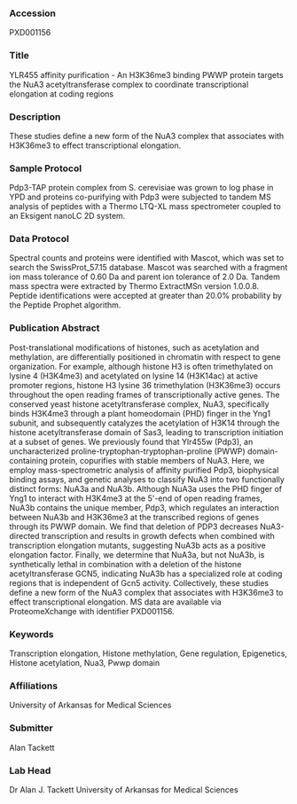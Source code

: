 ### Accession
PXD001156

### Title
YLR455 affinity purification -  An H3K36me3 binding PWWP protein targets the NuA3 acetyltransferase complex to coordinate transcriptional elongation at coding regions

### Description
These studies define a new form of the NuA3 complex that associates with H3K36me3 to effect transcriptional elongation.

### Sample Protocol
Pdp3-TAP protein complex from S. cerevisiae was grown to log phase in YPD and proteins co-purifying with Pdp3 were subjected to tandem MS analysis of peptides with a Thermo LTQ-XL mass spectrometer coupled to an Eksigent nanoLC 2D system.

### Data Protocol
Spectral counts and proteins were identified with Mascot, which was set to search the SwissProt_57.15 database. Mascot was searched with a fragment ion mass tolerance of 0.60 Da and parent ion tolerance of 2.0 Da. Tandem mass spectra were extracted by Thermo ExtractMSn version 1.0.0.8. Peptide identifications were accepted at greater than 20.0% probability by the Peptide Prophet algorithm.

### Publication Abstract
Post-translational modifications of histones, such as acetylation and methylation, are differentially positioned in chromatin with respect to gene organization. For example, although histone H3 is often trimethylated on lysine 4 (H3K4me3) and acetylated on lysine 14 (H3K14ac) at active promoter regions, histone H3 lysine 36 trimethylation (H3K36me3) occurs throughout the open reading frames of transcriptionally active genes. The conserved yeast histone acetyltransferase complex, NuA3, specifically binds H3K4me3 through a plant homeodomain (PHD) finger in the Yng1 subunit, and subsequently catalyzes the acetylation of H3K14 through the histone acetyltransferase domain of Sas3, leading to transcription initiation at a subset of genes. We previously found that Ylr455w (Pdp3), an uncharacterized proline-tryptophan-tryptophan-proline (PWWP) domain-containing protein, copurifies with stable members of NuA3. Here, we employ mass-spectrometric analysis of affinity purified Pdp3, biophysical binding assays, and genetic analyses to classify NuA3 into two functionally distinct forms: NuA3a and NuA3b. Although NuA3a uses the PHD finger of Yng1 to interact with H3K4me3 at the 5'-end of open reading frames, NuA3b contains the unique member, Pdp3, which regulates an interaction between NuA3b and H3K36me3 at the transcribed regions of genes through its PWWP domain. We find that deletion of PDP3 decreases NuA3-directed transcription and results in growth defects when combined with transcription elongation mutants, suggesting NuA3b acts as a positive elongation factor. Finally, we determine that NuA3a, but not NuA3b, is synthetically lethal in combination with a deletion of the histone acetyltransferase GCN5, indicating NuA3b has a specialized role at coding regions that is independent of Gcn5 activity. Collectively, these studies define a new form of the NuA3 complex that associates with H3K36me3 to effect transcriptional elongation. MS data are available via ProteomeXchange with identifier PXD001156.

### Keywords
Transcription elongation, Histone methylation, Gene regulation, Epigenetics, Histone acetylation, Nua3, Pwwp domain

### Affiliations
University of Arkansas for Medical Sciences

### Submitter
Alan Tackett

### Lab Head
Dr Alan J. Tackett
University of Arkansas for Medical Sciences


